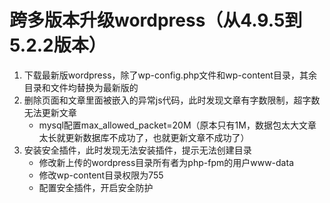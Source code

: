 # 跨多版本升级wordpress（从4.9.5到5.2.2版本）
1. 下载最新版wordpress，除了wp-config.php文件和wp-content目录，其余目录和文件均替换为最新版的
2. 删除页面和文章里面被嵌入的异常js代码，此时发现文章有字数限制，超字数无法更新文章
   * mysql配置max_allowed_packet=20M（原本只有1M，数据包太大文章太长就更新数据库不成功了，也就更新文章不成功了）
3. 安装安全插件，此时发现无法安装插件，提示无法创建目录
   * 修改新上传的wordpress目录所有者为php-fpm的用户www-data
   * 修改wp-content目录权限为755
   * 配置安全插件，开启安全防护
